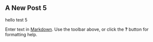 ## A New Post 5

hello test 5

Enter text in [Markdown](http://daringfireball.net/projects/markdown/). Use the toolbar above, or click the **?** button for formatting help.
